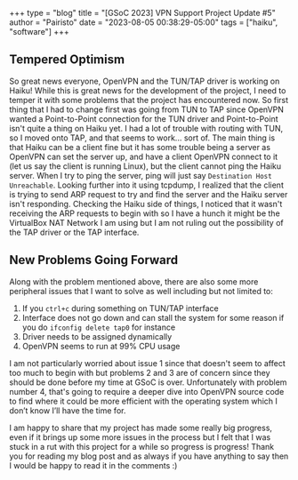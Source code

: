 +++
type = "blog"
title = "[GSoC 2023] VPN Support Project Update #5"
author = "Pairisto"
date = "2023-08-05 00:38:29-05:00"
tags = ["haiku", "software"]
+++

## Tempered Optimism
So great news everyone, OpenVPN and the TUN/TAP driver is working on Haiku! While this is great news for the development of the project, I need to temper it with some problems that the project has encountered now. So first thing that I had to change first was going from TUN to TAP since OpenVPN wanted a Point-to-Point connection for the TUN driver and Point-to-Point isn't quite a thing on Haiku yet. I had a lot of trouble with routing with TUN, so I moved onto TAP, and that seems to work... sort of. The main thing is that Haiku can be a client fine but it has some trouble being a server as OpenVPN can set the server up, and have a client OpenVPN connect to it (let us say the client is running Linux), but the client cannot ping the Haiku server. When I try to ping the server, ping will just say `Destination Host Unreachable`. Looking further into it using tcpdump, I realized that the client is trying to send ARP request to try and find the server and the Haiku server isn't responding. Checking the Haiku side of things, I noticed that it wasn't receiving the ARP requests to begin with so I have a hunch it might be the VirtualBox NAT Network I am using but I am not ruling out the possibility of the TAP driver or the TAP interface.

## New Problems Going Forward
Along with the problem mentioned above, there are also some more peripheral issues that I want to solve as well including but not limited to:
1. If you `ctrl+c` during something on TUN/TAP interface
2. Interface does not go down and can stall the system for some reason if you do `ifconfig delete tap0` for instance
3. Driver needs to be assigned dynamically
4. OpenVPN seems to run at 99% CPU usage

I am not particularly worried about issue 1 since that doesn't seem to affect too much to begin with but problems 2 and 3 are of concern since they should be done before my time at GSoC is over. Unfortunately with problem number 4, that's going to require a deeper dive into OpenVPN source code to find where it could be more efficient with the operating system which I don’t know I’ll have the time for.

I am happy to share that my project has made some really big progress, even if it brings up some more issues in the process but I felt that I was stuck in a rut with this project for a while so progress is progress! Thank you for reading my blog post and as always if you have anything to say then I would be happy to read it in the comments :)


